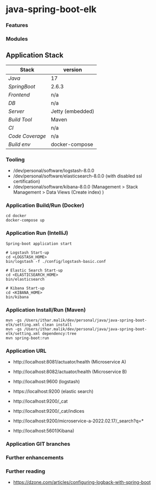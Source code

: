 # java-spring-boot-elk

### Features

### Modules 

## Application Stack

Stack  | version |
--- | --- |  
*Java* | 17
*SpringBoot* |  2.6.3
*Frontend* | n/a
*DB* | n/a
*Server* | Jetty (embedded)
*Build Tool* | Maven
*CI* | n/a
*Code Coverage* | n/a
*Build env* | docker-compose

### Tooling 
- /dev/personal/software/logstash-8.0.0
- /dev/personal/software/elasticsearch-8.0.0 (with disabled ssl certification)
- /dev/personal/software/kibana-8.0.0 (Management > Stack Management > Data Views (Create index) )

### Application Build/Run (Docker)

```
cd docker 
docker-compose up
```

### Application Run (IntelliJ)
`Spring-boot application start` 
```
# Logstash Start-up
cd <LOGSTASH_HOME>
bin/logstash -f ./config/logstash-basic.conf

# Elastic Search Start-up
cd <ELASTICSEARCH_HOME>
bin/elasticsearch

# Kibana Start-up
cd <KIBANA_HOME>
bin/kibana
```

### Application Install/Run (Maven)
```
mvn -gs /Users/ithar.malik/dev/personal/java/java-spring-boot-elk/setting.xml clean install
mvn -gs /Users/ithar.malik/dev/personal/java/java-spring-boot-elk/setting.xml dependency:tree
mvn spring-boot:run
```

### Application URL 
- http://localhost:8081/actuator/health (Microservice A)
- http://localhost:8082/actuator/health (Microservice B)

- http://localhost:9600 (logstash)
  
- https://localhost:9200 (elastic search)
- http://localhost:9200/_cat
- http://localhost:9200/_cat/indices
- http://localhost:9200/microservice-a-2022.02.17/_search?q=*

- http://localhost:5601(Kibana)

### Application GIT branches

### Further enhancements


### Further reading 
- https://dzone.com/articles/configuring-logback-with-spring-boot 
